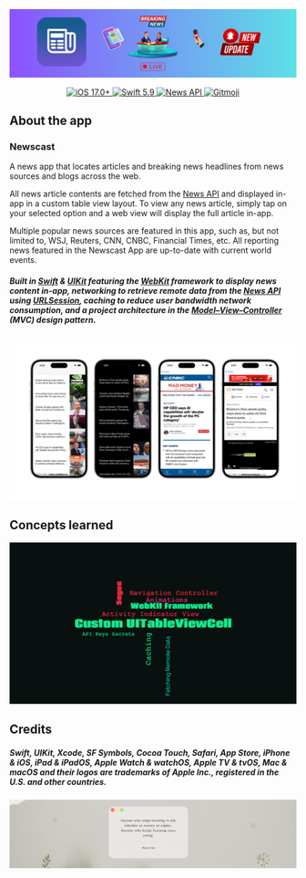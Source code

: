 ![Header Banner](DocAssets/HeaderBanner.png)

<p align="center">
    <a href="https://developer.apple.com/ios/">
        <img
            src="https://img.shields.io/badge/iOS-%2017.0+-000000"
            alt="iOS 17.0+"
        />
    </a>
    <a href="https://developer.apple.com/swift/">
        <img
            src="https://img.shields.io/badge/Swift-%205.9-FA7343"
            alt="Swift 5.9"
        />
    </a>
    <a href="https://newsapi.org">
        <img
            src="https://img.shields.io/badge/News-%20API-2D72D9"
            alt="News API"
        />
    </a>
    <a href="https://gitmoji.dev">
        <img
            src="https://img.shields.io/badge/gitmoji-%20😜%20😍-FFDD67"
            alt="Gitmoji"
        />
    </a>
</p>

## About the app

### Newscast

A news app that locates articles and breaking news headlines from news sources and blogs across the web.

All news article contents are fetched from the [News API](https://newsapi.org) and displayed in-app in a custom table view layout. To view any news article, simply tap on your selected option and a web view will display the full article in-app.

Multiple popular news sources are featured in this app, such as, but not limited to, WSJ, Reuters, CNN, CNBC, Financial Times, etc. All reporting news featured in the Newscast App are up-to-date with current world events.

 ##### *Built in [Swift](https://developer.apple.com/swift/) & [UIKit](https://developer.apple.com/documentation/uikit) featuring the [WebKit](https://developer.apple.com/documentation/webkit) framework to display news content in-app, networking to retrieve remote data from the [News API](https://newsapi.org) using [URLSession](https://developer.apple.com/documentation/foundation/urlsession/), caching to reduce user bandwidth network consumption, and a project architecture in the [Model–View–Controller](https://developer.apple.com/library/archive/documentation/General/Conceptual/DevPedia-CocoaCore/MVC.html#//apple_ref/doc/uid/TP40008195-CH32-SW1) (MVC) design pattern.*

<p align="center">
    <img src="DocAssets/AppScreenshots.png">
</p>

## Concepts learned

<p align="center">
    <img src="DocAssets/Newscast-Concepts.png">
</p>

## Credits

##### Swift, UIKit, Xcode, SF Symbols, Cocoa Touch, Safari, App Store, iPhone & iOS, iPad & iPadOS, Apple Watch & watchOS, Apple TV & tvOS, Mac & macOS and their logos are trademarks of Apple Inc., registered in the U.S. and other countries.

![Footer Banner](DocAssets/FooterBanner.png)